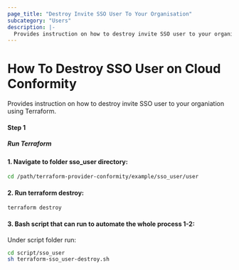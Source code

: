 ```yaml
---
page_title: "Destroy Invite SSO User To Your Organisation"
subcategory: "Users"
description: |-
  Provides instruction on how to destroy invite SSO user to your organisation using Terraform.
---
```


# How To Destroy SSO User on Cloud Conformity
Provides instruction on how to destroy invite SSO user to your organiation using Terraform.

#### Step 1

##### Run Terraform

#### 1. Navigate to folder sso_user directory:
```sh
cd /path/terraform-provider-conformity/example/sso_user/user
```
#### 2. Run terraform destroy:
```sh
terraform destroy
```
#### 3. Bash script that can run to automate the whole process 1-2:

Under script folder run:
```sh
cd script/sso_user
sh terraform-sso_user-destroy.sh
```